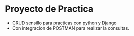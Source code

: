 # Proyecto de Practica

- CRUD sensillo para practicas con python y Django
- Con integracion de POSTMAN para realizar la consultas.
